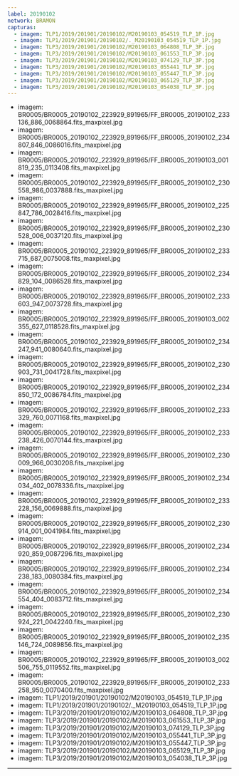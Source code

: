 ```yaml
---
label: 20190102
network: BRAMON
capturas:
  - imagem: TLP1/2019/201901/20190102/M20190103_054519_TLP_1P.jpg
  - imagem: TLP1/2019/201901/20190102/._M20190103_054519_TLP_1P.jpg
  - imagem: TLP3/2019/201901/20190102/M20190103_064808_TLP_3P.jpg
  - imagem: TLP3/2019/201901/20190102/M20190103_061553_TLP_3P.jpg
  - imagem: TLP3/2019/201901/20190102/M20190103_074129_TLP_3P.jpg
  - imagem: TLP3/2019/201901/20190102/M20190103_055441_TLP_3P.jpg
  - imagem: TLP3/2019/201901/20190102/M20190103_055447_TLP_3P.jpg
  - imagem: TLP3/2019/201901/20190102/M20190103_065129_TLP_3P.jpg
  - imagem: TLP3/2019/201901/20190102/M20190103_054038_TLP_3P.jpg
---
```

  - imagem: BR0005/BR0005_20190102_223929_891965/FF_BR0005_20190102_233136_886_0068864.fits_maxpixel.jpg
  - imagem: BR0005/BR0005_20190102_223929_891965/FF_BR0005_20190102_234807_846_0086016.fits_maxpixel.jpg
  - imagem: BR0005/BR0005_20190102_223929_891965/FF_BR0005_20190103_001819_235_0113408.fits_maxpixel.jpg
  - imagem: BR0005/BR0005_20190102_223929_891965/FF_BR0005_20190102_230558_986_0037888.fits_maxpixel.jpg
  - imagem: BR0005/BR0005_20190102_223929_891965/FF_BR0005_20190102_225847_786_0028416.fits_maxpixel.jpg
  - imagem: BR0005/BR0005_20190102_223929_891965/FF_BR0005_20190102_230528_006_0037120.fits_maxpixel.jpg
  - imagem: BR0005/BR0005_20190102_223929_891965/FF_BR0005_20190102_233715_687_0075008.fits_maxpixel.jpg
  - imagem: BR0005/BR0005_20190102_223929_891965/FF_BR0005_20190102_234829_104_0086528.fits_maxpixel.jpg
  - imagem: BR0005/BR0005_20190102_223929_891965/FF_BR0005_20190102_233603_947_0073728.fits_maxpixel.jpg
  - imagem: BR0005/BR0005_20190102_223929_891965/FF_BR0005_20190103_002355_627_0118528.fits_maxpixel.jpg
  - imagem: BR0005/BR0005_20190102_223929_891965/FF_BR0005_20190102_234247_941_0080640.fits_maxpixel.jpg
  - imagem: BR0005/BR0005_20190102_223929_891965/FF_BR0005_20190102_230903_731_0041728.fits_maxpixel.jpg
  - imagem: BR0005/BR0005_20190102_223929_891965/FF_BR0005_20190102_234850_172_0086784.fits_maxpixel.jpg
  - imagem: BR0005/BR0005_20190102_223929_891965/FF_BR0005_20190102_233329_760_0071168.fits_maxpixel.jpg
  - imagem: BR0005/BR0005_20190102_223929_891965/FF_BR0005_20190102_233238_426_0070144.fits_maxpixel.jpg
  - imagem: BR0005/BR0005_20190102_223929_891965/FF_BR0005_20190102_230009_966_0030208.fits_maxpixel.jpg
  - imagem: BR0005/BR0005_20190102_223929_891965/FF_BR0005_20190102_234034_402_0078336.fits_maxpixel.jpg
  - imagem: BR0005/BR0005_20190102_223929_891965/FF_BR0005_20190102_233228_156_0069888.fits_maxpixel.jpg
  - imagem: BR0005/BR0005_20190102_223929_891965/FF_BR0005_20190102_230914_001_0041984.fits_maxpixel.jpg
  - imagem: BR0005/BR0005_20190102_223929_891965/FF_BR0005_20190102_234920_859_0087296.fits_maxpixel.jpg
  - imagem: BR0005/BR0005_20190102_223929_891965/FF_BR0005_20190102_234238_183_0080384.fits_maxpixel.jpg
  - imagem: BR0005/BR0005_20190102_223929_891965/FF_BR0005_20190102_234554_404_0083712.fits_maxpixel.jpg
  - imagem: BR0005/BR0005_20190102_223929_891965/FF_BR0005_20190102_230924_221_0042240.fits_maxpixel.jpg
  - imagem: BR0005/BR0005_20190102_223929_891965/FF_BR0005_20190102_235146_724_0089856.fits_maxpixel.jpg
  - imagem: BR0005/BR0005_20190102_223929_891965/FF_BR0005_20190103_002506_755_0119552.fits_maxpixel.jpg
  - imagem: BR0005/BR0005_20190102_223929_891965/FF_BR0005_20190102_233258_950_0070400.fits_maxpixel.jpg
  - imagem: TLP1/2019/201901/20190102/M20190103_054519_TLP_1P.jpg
  - imagem: TLP1/2019/201901/20190102/._M20190103_054519_TLP_1P.jpg
  - imagem: TLP3/2019/201901/20190102/M20190103_064808_TLP_3P.jpg
  - imagem: TLP3/2019/201901/20190102/M20190103_061553_TLP_3P.jpg
  - imagem: TLP3/2019/201901/20190102/M20190103_074129_TLP_3P.jpg
  - imagem: TLP3/2019/201901/20190102/M20190103_055441_TLP_3P.jpg
  - imagem: TLP3/2019/201901/20190102/M20190103_055447_TLP_3P.jpg
  - imagem: TLP3/2019/201901/20190102/M20190103_065129_TLP_3P.jpg
  - imagem: TLP3/2019/201901/20190102/M20190103_054038_TLP_3P.jpg
---
